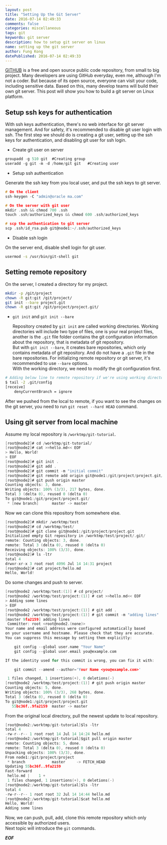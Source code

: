 ```yaml
---
layout: post
title: "Setting Up the Git Server"
date: 2016-07-14 02:49:33
comments: false
categories: miscellaneous
tags: git
keywords: git server
description: how to setup git server on linux
name: setting up the git server
author: Fung Kong
datePublished: 2016-07-14 02:49:33
---
```

[GITHUB](https://github.com/) is a free and open source public code repository, from small to big project. Many developers are using GitHub everyday, even me, although I'm not a coder. But because of its open source, everyone can visit your code, including sensitive data. Based on this, many develop teams will build their own git server. This post will show you how to build a git server on Linux platform.
<!--more-->
## Setup ssh keys for authentication
With ssh keys authentication, there's no web interface for git server management. And for safety, it's recommended to disable git user login with ssh. The first step we should do is creating a git user, setting up the ssh keys for authentication, and disabling git user for ssh login.

- Create git user on server

```c
groupadd -g 510 git  #Creating group
useradd -g git -m -d /home/git git   #Creating user
```

- Setup ssh authentication

Generate the ssh key from you local user, and put the ssh keys to git server.

```c
# On the client
ssh-keygen -C "admin@oracle ma.com"

# On the server with git user
mkdir .ssh && chmod 700 .ssh
touch .ssh/authorized_keys && chmod 600 .ssh/authorized_keys

# scp the authentication to git server
scp .ssh/id_rsa.pub git@node1:~/.ssh/authorized_keys
```

- Disable ssh login

On the server end, disable shell login for git user.

```bash
usermod -s /usr/bin/git-shell git
```

## Setting remote repository

On the server, I created a directory for my project.

```bash
mkdir -p /git/project
chown -R git:git /git/project/
git init --bare project.git
chown -R git:git /git/project/project.git/
```

- `git init` and `git init --bare`

    Repository created by `git init` are called working directories. Working directories will include two type of files, one is your real project files, another is the `.git` file folder contains the git configuration information about the repository, that is metadata of git repository.   
    But with `git init --bare`, it creates bare repositories, which only contains metadata of git repository. And do not have a `.git` file in the bare repositories. For initializing remote repository or git server, it's recommended to use `--bare` options.   
    With the working directory, we need to modify the git configuration first.

```bash
# Adding below line to remote repository if we're using working directory on git server
$ tail -2 .git/config
[receive]
    denyCurrentBranch = ignore
```

After we pushed from the local to remote, if you want to see the changes on the git server, you need to run `git reset --hard HEAD` command.

## Using git server from local machine

Assume my local repository is `/worktmp/git-tutorial`.

```c
[root@node2]# cd /worktmp/git-tutorial/
[root@node2]# cat >>hello.md<< EOF
> Hello, World!
> EOF
[root@node2]# git init .
[root@node2]# git add .
[root@node2]# git commit -m "initial commit"
[root@node2]# git remote add origin git@node1:/git/project/project.git/
[root@node2]# git push origin master
Counting objects: 3, done.
Writing objects: 100% (3/3), 217 bytes, done.
Total 3 (delta 0), reused 0 (delta 0)
To git@node1:/git/project/project.git/
 * [new branch]      master -> master
```

Now we can clone this repository from somewhere else.

```c
[root@node2]# mkdir /worktmp/test
[root@node2]# cd /worktmp/test/
[root@node2]# git clone git@node1:/git/project/project.git
Initialized empty Git repository in /worktmp/test/project/.git/
remote: Counting objects: 3, done.
remote: Total 3 (delta 0), reused 0 (delta 0)
Receiving objects: 100% (3/3), done.
[root@node2]# ls -ltr
total 4
drwxr-xr-x 3 root root 4096 Jul 14 14:31 project
[root@node2]# cat project/hello.md
Hello, World!
```

Do some changes and push to server.

```c
[root@node2 /worktmp/test:(1)] # cd project/
[root@node2 /worktmp/test/project:(1)] # cat >>hello.md<< EOF
> Adding some lines
> EOF
[root@node2 /worktmp/test/project:(1)] # git add .
[root@node2 /worktmp/test/project:(1)] # git commit -m "adding lines"
[master 9fa2159] adding lines
 Committer: root <root@node2.(none)>
Your name and email address were configured automatically based
on your username and hostname. Please check that they are accurate.
You can suppress this message by setting them explicitly:

    git config --global user.name "Your Name"
    git config --global user.email you@example.com

If the identity used for this commit is wrong, you can fix it with:

    git commit --amend --author='Your Name <you@example.com>'

 1 files changed, 1 insertions(+), 0 deletions(-)
[root@node2 /worktmp/test/project:(1)] # git push origin master
Counting objects: 5, done.
Writing objects: 100% (3/3), 268 bytes, done.
Total 3 (delta 0), reused 0 (delta 0)
To git@node1:/git/project/project.git
   55bc36f..9fa2159  master -> master
```

From the original local directory, pull the newest update to local repository.

```c
[root@node2:/worktmp/git-tutorial]$ls -ltr
total 4
-rw-r--r-- 1 root root 14 Jul 14 14:24 hello.md
[root@node2:/worktmp/git-tutorial]$git pull origin master
remote: Counting objects: 5, done.
remote: Total 3 (delta 0), reused 0 (delta 0)
Unpacking objects: 100% (3/3), done.
From node1:/git/project/project
 * branch            master     -> FETCH_HEAD
Updating 55bc36f..9fa2159
Fast-forward
 hello.md |    1 +
 1 files changed, 1 insertions(+), 0 deletions(-)
[root@node2:/worktmp/git-tutorial]$ls -ltr
total 4
-rw-r--r-- 1 root root 32 Jul 14 14:44 hello.md
[root@node2:/worktmp/git-tutorial]$cat hello.md
Hello, World!
Adding some lines
```

Now, we can push, pull, add, clone this remote repository which only accessible by authorized users.   
Next topic will introduce the `git` commands.


***EOF***
